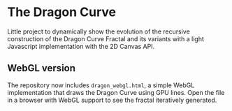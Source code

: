 # The Dragon Curve

Little project to dynamically show the evolution of the recursive construction of the Dragon Curve Fractal and its variants with a light Javascript implementation with the 2D Canvas API.

## WebGL version

The repository now includes `dragon_webgl.html`, a simple WebGL implementation that draws the Dragon Curve using GPU lines. Open the file in a browser with WebGL support to see the fractal iteratively generated.
